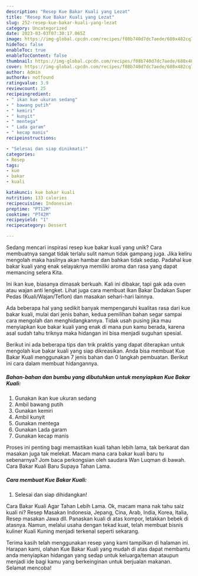 ```yaml
---
description: "Resep Kue Bakar Kuali yang Lezat"
title: "Resep Kue Bakar Kuali yang Lezat"
slug: 252-resep-kue-bakar-kuali-yang-lezat
category: Uncategorized
date: 2023-03-03T07:30:17.065Z
image: https://img-global.cpcdn.com/recipes/f08b740d7dc7aede/680x482cq70/kue-bakar-kuali-foto-resep-utama.jpg
hideToc: false
enableToc: true
enableTocContent: false
thumbnail: https://img-global.cpcdn.com/recipes/f08b740d7dc7aede/680x482cq70/kue-bakar-kuali-foto-resep-utama.jpg
cover: https://img-global.cpcdn.com/recipes/f08b740d7dc7aede/680x482cq70/kue-bakar-kuali-foto-resep-utama.jpg
author: Admin
authorAv: notfound
ratingvalue: 3.9
reviewcount: 25
recipeingredient:
- " ikan kue ukuran sedang"
- " bawang putih"
- " kemiri"
- " kunyit"
- " mentega"
- " Lada garam"
- " kecap manis"
recipeinstructions:

- "Selesai dan siap dinikmati!"
categories:
- Resep
tags:
- kue
- bakar
- kuali

katakunci: kue bakar kuali 
nutrition: 133 calories
recipecuisine: Indonesian
preptime: "PT12M"
cooktime: "PT42M"
recipeyield: "1"
recipecategory: Dessert

---
```





Sedang mencari inspirasi resep kue bakar kuali yang unik? Cara membuatnya sangat tidak terlalu sulit namun tidak gampang juga. Jika keliru mengolah maka hasilnya akan hambar dan bahkan tidak sedap. Padahal kue bakar kuali yang enak selayaknya memiliki aroma dan rasa yang dapat memancing selera Kita.





Ini ikan kue, biasanya dimasak berkuah. Kali ini dibakar, tapi gak ada oven atau wajan anti lengket. Lihat juga cara membuat Ikan Bakar Dadakan Super Pedas (Kuali/Wajan/Teflon) dan masakan sehari-hari lainnya.

Ada beberapa hal yang sedikit banyak mempengaruhi kualitas rasa dari kue bakar kuali, mulai dari jenis bahan, kedua pemilihan bahan segar sampai cara mengolah dan menghidangkannya. Tidak usah pusing jika mau menyiapkan kue bakar kuali yang enak di mana pun kamu berada, karena asal sudah tahu triknya maka hidangan ini bisa menjadi suguhan spesial.






Berikut ini ada beberapa tips dan trik praktis yang dapat diterapkan untuk mengolah kue bakar kuali yang siap dikreasikan. Anda bisa membuat Kue Bakar Kuali menggunakan 7 jenis bahan dan 0 langkah pembuatan. Berikut ini cara dalam membuat hidangannya.

<!--inarticleads1-->

##### Bahan-bahan dan bumbu yang dibutuhkan untuk menyiapkan Kue Bakar Kuali:

1. Gunakan  ikan kue ukuran sedang
1. Ambil  bawang putih
1. Gunakan  kemiri
1. Ambil  kunyit
1. Gunakan  mentega
1. Gunakan  Lada garam
1. Gunakan  kecap manis


Proses ini penting bagi memastikan kuali tahan lebih lama, tak berkarat dan masakan juga tak melekat. Macam mana cara bakar kuali baru tu sebenarnya? Jom baca perkongsian oleh saudara Wan Luqman di bawah. Cara Bakar Kuali Baru Supaya Tahan Lama. 

<!--inarticleads2-->

##### Cara membuat Kue Bakar Kuali:


1. Selesai dan siap dihidangkan!

Cara Bakar Kuali Agar Tahan Lebih Lama. Ok, macam mana nak tahu saiz kuali ni? Resep Masakan Indonesia, Jepang, Cina, Arab, India, Korea, Italia, Resep masakan Jawa dll. Panaskan kuali di atas kompor, letakkan bebek di atasnya. Namun, melalui usaha dengan tekad kuat, telah membuat bisnis kuliner Kuali Kuning menjadi terkenal seperti sekarang. 

Terima kasih telah menggunakan resep yang kami tampilkan di halaman ini. Harapan kami, olahan Kue Bakar Kuali yang mudah di atas dapat membantu anda menyiapkan hidangan yang sedap untuk keluarga/teman ataupun menjadi ide bagi kamu yang berkeinginan untuk berjualan makanan. Selamat mencoba!
